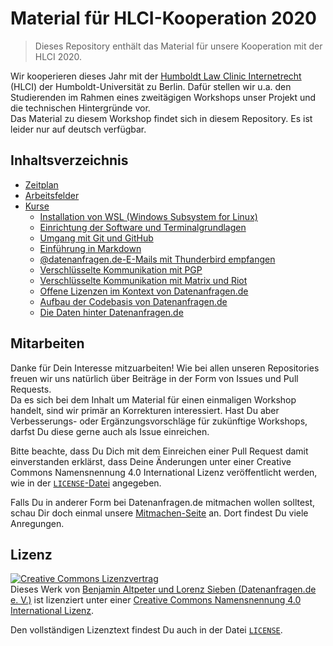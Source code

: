 # Material für HLCI-Kooperation 2020

> Dieses Repository enthält das Material für unsere Kooperation mit der HLCI 2020.

Wir kooperieren dieses Jahr mit der [Humboldt Law Clinic Internetrecht](http://www.hlci.de/) (HLCI) der Humboldt-Universität zu Berlin. Dafür stellen wir u.a. den Studierenden im Rahmen eines zweitägigen Workshops unser Projekt und die technischen Hintergründe vor.  
Das Material zu diesem Workshop findet sich in diesem Repository. Es ist leider nur auf deutsch verfügbar.

## Inhaltsverzeichnis

* [Zeitplan](/plan.md)
* [Arbeitsfelder](/arbeitsfelder.md)
* [Kurse](/kurse)
    - [Installation von WSL (Windows Subsystem for Linux)](/kurse/wsl-installation.md)
    - [Einrichtung der Software und Terminalgrundlagen](/kurse/softwareeinrichtung-terminalgrundlagen.md)
    - [Umgang mit Git und GitHub](/kurse/git.md)
    - [Einführung in Markdown](/kurse/markdown.md)
    - [@datenanfragen.de-E-Mails mit Thunderbird empfangen](/kurse/thunderbird.md)
    - [Verschlüsselte Kommunikation mit PGP](/kurse/pgp.md)
    - [Verschlüsselte Kommunikation mit Matrix und Riot](/kurse/matrix.md)
    - [Offene Lizenzen im Kontext von Datenanfragen.de](/kurse/offene-lizenzen.md)
    - [Aufbau der Codebasis von Datenanfragen.de](/kurse/codebase.md)
    - [Die Daten hinter Datenanfragen.de](/kurse/data-repository.md)

## Mitarbeiten

Danke für Dein Interesse mitzuarbeiten! Wie bei allen unseren Repositories freuen wir uns natürlich über Beiträge in der Form von Issues und Pull Requests.  
Da es sich bei dem Inhalt um Material für einen einmaligen Workshop handelt, sind wir primär an Korrekturen interessiert. Hast Du aber Verbesserungs- oder Ergänzungsvorschläge für zukünftige Workshops, darfst Du diese gerne auch als Issue einreichen.

Bitte beachte, dass Du Dich mit dem Einreichen einer Pull Request damit einverstanden erklärst, dass Deine Änderungen unter einer Creative Commons Namensnennung 4.0 International Lizenz veröffentlicht werden, wie in der [`LICENSE`-Datei](/LICENSE) angegeben.

Falls Du in anderer Form bei Datenanfragen.de mitmachen wollen solltest, schau Dir doch einmal unsere [Mitmachen-Seite](https://www.datenanfragen.de/mitmachen) an. Dort findest Du viele Anregungen.

## Lizenz

<a rel="license" href="http://creativecommons.org/licenses/by/4.0/"><img alt="Creative Commons Lizenzvertrag" style="border-width:0" src="https://i.creativecommons.org/l/by/4.0/88x31.png" /></a><br />Dieses <span xmlns:dct="http://purl.org/dc/terms/" href="http://purl.org/dc/dcmitype/Text" rel="dct:type">Werk</span> von <a xmlns:cc="http://creativecommons.org/ns#" href="https://github.com/datenanfragen/material-hlci-2020" property="cc:attributionName" rel="cc:attributionURL">Benjamin Altpeter und Lorenz Sieben (Datenanfragen.de e. V.)</a> ist lizenziert unter einer <a rel="license" href="http://creativecommons.org/licenses/by/4.0/">Creative Commons Namensnennung 4.0 International Lizenz</a>.

Den vollständigen Lizenztext findest Du auch in der Datei [`LICENSE`](/LICENSE).
